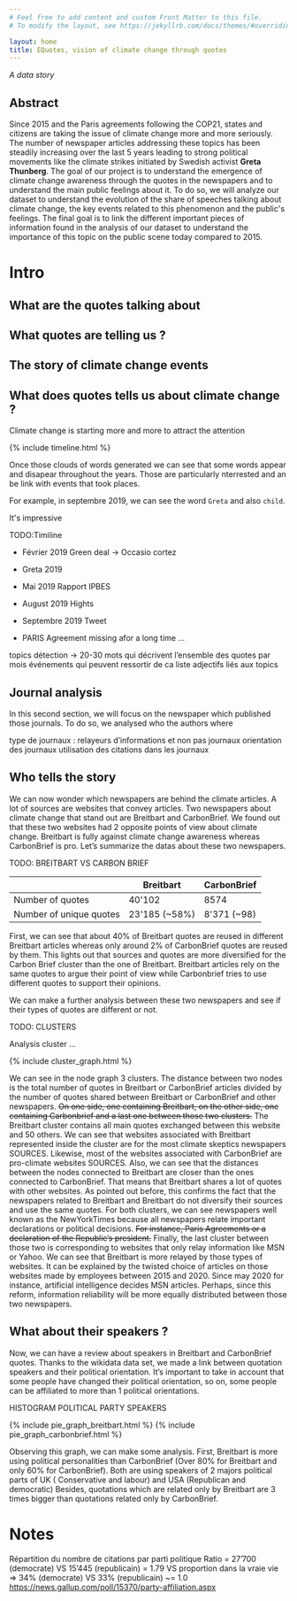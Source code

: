 ```yaml
---
# Feel free to add content and custom Front Matter to this file.
# To modify the layout, see https://jekyllrb.com/docs/themes/#overriding-theme-defaults

layout: home
title: EQuotes, vision of climate change through quotes
---
```


*A data story*

## Abstract

Since 2015 and the Paris agreements following the COP21, states and citizens are taking the issue of climate change more and more seriously. The number of newspaper articles addressing these topics has been steadily increasing over the last 5 years leading to strong political movements like the climate strikes initiated by Swedish activist **Greta Thunberg**. The goal of our project is to understand the emergence of climate change awareness through the quotes in the newspapers and to understand the main public feelings about it. To do so, we will analyze our dataset to understand the evolution of the share of speeches talking about climate change,  the key events related to this phenomenon and the public's feelings. The final goal is to link the different important pieces of information found in the analysis of our dataset to understand the importance of this topic on the public scene today compared to 2015.

# Intro

## What are the quotes talking about
## What quotes are telling us ?
## The story of climate change events
## What does quotes tells us about climate change ?

Climate change is starting more and more to attract the attention

{% include timeline.html %}

Once those clouds of words generated we can see that some words appear and disapear throughout the years.
Those are particularly nterrested and an be link with events that took places.

For example, in septembre 2019, we can see the word `Greta` and also `child`.

It's impressive 

TODO:Timiline
- Février 2019
  Green deal -> Occasio cortez
- Greta  2019

- Mai 2019
  Rapport IPBES
- August 2019
  Hights 
- Septembre 2019
  Tweet 

- PARIS Agreement missing afor a long time ...

topics détection → 20-30 mots qui décrivent l’ensemble des quotes par mois 
événements qui peuvent ressortir de ca 
liste adjectifs liés aux topics

## Journal analysis

In this second section, we will focus on the newspaper which published those journals. To do so, we analysed who the authors where 



type de journaux : relayeurs d’informations et non pas journaux 
orientation des journaux 
utilisation des citations dans les journaux 

## Who tells the story

We can now wonder which newspapers are behind the climate articles. A lot of sources are websites that convey articles. Two newspapers about climate change that stand out are Breitbart and CarbonBrief. We found out that these two websites had 2 opposite points of view about climate change. Breitbart is fully against climate change awareness whereas CarbonBrief is pro. Let’s summarize the datas about these two newspapers. 

TODO: BREITBART VS CARBON BRIEF

| | Breitbart | CarbonBrief |
|-|-----------|-------------|
| Number of quotes | 40'102 | 8574 |
| Number of unique quotes | 23'185 (~58%) | 8'371 (~98) |

First, we can see that about 40% of Breitbart quotes are reused in different Breitbart articles whereas only around 2% of CarbonBrief quotes are reused by them. This lights out that sources and quotes are more diversified for the Carbon Brief cluster than the one of Breitbart. Breitbart articles rely on the same quotes to argue their point of view while Carbonbrief tries to use different quotes to support their opinions.  

We can make a further analysis between these two newspapers and see if their types of quotes are different or not. 

TODO: CLUSTERS 

Analysis cluster … 

{% include cluster_graph.html %}

We can see in the node graph 3 clusters. The distance between two nodes is the total number of quotes in Breitbart or CarbonBrief articles divided by the number of quotes shared between Breitbart or CarbonBrief and other newspapers.  ~~On one side, one containing Breitbart, on the other side, one containing Carbonbrief and a last one between those two clusters.~~ The Breitbart cluster contains all main quotes exchanged between this website and 50 others. We can see that websites associated with Breitbart represented inside the cluster are for the most climate skeptics newspapers SOURCES. Likewise, most of the websites associated with CarbonBrief are pro-climate websites SOURCES. Also, we can see that the distances between the nodes connected to Breitbart are closer than the ones connected to CarbonBrief. That means that Breitbart shares a lot of quotes with other websites. As pointed out before, this confirms the fact that the newspapers related to Breitbart and Breitbart do not diversify their sources and use the same quotes. For both clusters, we can see newspapers well known as the NewYorkTimes because all newspapers relate important declarations or political decisions. ~~For instance, Paris Agreements or a declaration of the Republic’s president.~~ Finally, the last cluster between those two is corresponding to websites that only relay information like MSN or Yahoo. We can see that Breitbart is more relayed by those types of websites. It can be explained by the twisted choice of articles on those websites made by employees between 2015 and 2020. Since may 2020 for instance, artificial intelligence decides MSN articles. Perhaps, since this reform, information reliability will be more equally distributed between those two newspapers.  


## What about their speakers ? 

Now, we can have a review about speakers in Breitbart and CarbonBrief quotes. Thanks to the wikidata data set, we made a link between quotation speakers and their political orientation. It’s important to take in account that some people have changed their political orientation, so on, some people can be affiliated to more than 1 political orientations. 

HISTOGRAM POLITICAL PARTY SPEAKERS 

{% include pie_graph_breitbart.html %}
{% include pie_graph_carbonbrief.html %}
 
Observing this graph, we can make some analysis. First, Breitbart is more using political personalities than CarbonBrief (Over 80% for Breitbart and only 60% for CarbonBrief). 
Both are using speakers of 2 majors political parts of UK ( Conservative and labour) and USA (Republican and democratic)
Besides, quotations which are related only by Breitbart are 3 times bigger than quotations related only by CarbonBrief.

# Notes












Répartition du nombre de citations par parti politique
Ratio = 27’700 (democrate) VS 15’445 (republicain) = 1.79 VS proportion dans la vraie vie => 34% (democrate) VS 33% (republicain) ~= 1.0
https://news.gallup.com/poll/15370/party-affiliation.aspx
